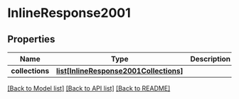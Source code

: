 # InlineResponse2001

## Properties
Name | Type | Description | Notes
------------ | ------------- | ------------- | -------------
**collections** | [**list[InlineResponse2001Collections]**](InlineResponse2001Collections.md) |  | [optional] 

[[Back to Model list]](../README.md#documentation-for-models) [[Back to API list]](../README.md#documentation-for-api-endpoints) [[Back to README]](../README.md)


